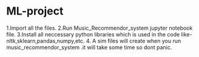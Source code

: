 # ML-project

1.Import all the files.
2.Run Music_Recommendor_system jupyter notebook file.
3.Install all neccessary python libraries which is used in the code like-nltk,sklearn,pandas,numpy,etc.
4. A sim files will create when you run music_recommendor_system .it will take some time so dont panic.
